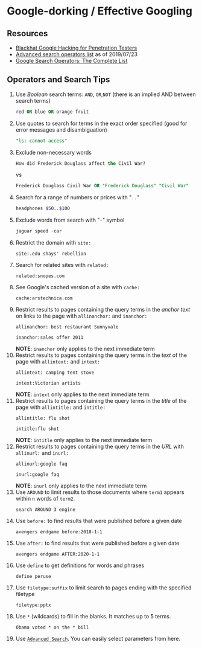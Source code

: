 #  Google-dorking / Effective Googling

## Resources
- [Blackhat Google Hacking for Penetration Testers](https://www.blackhat.com/presentations/bh-europe-05/BH_EU_05-Long.pdf)
- [Advanced search operators list](https://docs.google.com/document/d/1ydVaJJeL1EYbWtlfj9TPfBTE5IBADkQfZrQaBZxqXGs/edit) as of 2019/07/23
- [Google Search Operators: The Complete List ](https://ahrefs.com/blog/google-advanced-search-operators/#find-qa-threads)

## Operators and Search Tips
1. Use *Boolean* search terms: `AND`, `OR`,`NOT` (there is an implied AND between search terms)
    ```sql
    red OR blue OR orange fruit
    ```
1. Use quotes to search for terms in the exact order specified (good for error messages and disambiguation)
    ```sql
    "ls: cannot access"
    ```
1. Exclude non-necessary words
    ```sql
    How did Frederick Douglass affect the Civil War?
    ```
    vs
    ```sql
    Frederick Douglass Civil War OR "Frederick Douglass" "Civil War"
    ```
1. Search for a range of numbers or prices with "`..`"
    ```sh
    headphones $50..$100
    ```
1. Exclude words from search with "`-`" symbol
    ```sql
    jaguar speed -car
    ```
1. Restrict the domain with `site:`
    ```
    site:.edu shays' rebellion
    ```
1. Search for related sites with `related:`
    ```
    related:snopes.com
    ```
1. See Google's cached version of a site with `cache:`
    ```
    cache:arstechnica.com
    ```
1. Restrict results to pages containing the query terms in the *anchor text* on links to the page with `allinanchor:` and `inanchor:`
    ```
    allinanchor: best restaurant Sunnyvale  
    ```
    ```
    inanchor:sales offer 2011
    ```
    **NOTE**: `inanchor` only applies to the next immediate term
1. Restrict results to pages containing the query terms in the *text* of the page with `allintext:` and `intext:`
    ```
    allintext: camping tent stove  
    ```
    ```
    intext:Victorian artists
    ```
    **NOTE**: `intext` only applies to the next immediate term
1. Restrict results to pages containing the query terms in the *title* of the page with `allintitle:` and `intitle:`
    ```
    allintitle: flu shot  
    ```
    ```
    intitle:flu shot
    ```
    **NOTE**: `intitle` only applies to the next immediate term
1. Restrict results to pages containing the query terms in the *URL* with `allinurl:` and `inurl:`
    ```
    allinurl:google faq  
    ```
    ```
    inurl:google faq
    ```
    **NOTE**: `inurl` only applies to the next immediate term
1. Use `AROUND` to limit results to those documents where `term1` appears within `n` words of `term2`.
    ```
    search AROUND 3 engine
    ```
1. Use `before:` to find results that were published before a given date
    ```
    avengers endgame before:2018-1-1
    ```
1. Use `after:` to find results that were published before a given date
    ```
    avengers endgame AFTER:2020-1-1
    ```
1. Use `define` to get definitions for words and phrases
    ```
    define peruse
    ```
1. Use `filetype:suffix` to limit search to pages ending with the specified filetype
    ```
    filetype:pptx
    ```
1. Use `*` (wildcards) to fill in the blanks. It matches up to 5 terms.
    ```
    Obama voted * on the * bill
    ```
1. Use [`Advanced Search`](http://www.google.com/advanced_search). You can easily select parameters from here.
